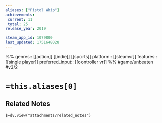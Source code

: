 ```yaml
---
aliases: ["Pistol Whip"]
achievements:
 current: 11
 total: 25
release_year: 2019

steam_app_id: 1079800
last_updated: 1751648028
---
```

%%
genres:: [[action]] [[indie]] [[sports]]
platform:: [[steamvr]]
features:: [[single player]]
preferred_input:: [[controller vr]]
%%
#game/unbeaten
#v3/2

# `=this.aliases[0]`
## Related Notes
`$=dv.view("attachments/related_notes")`